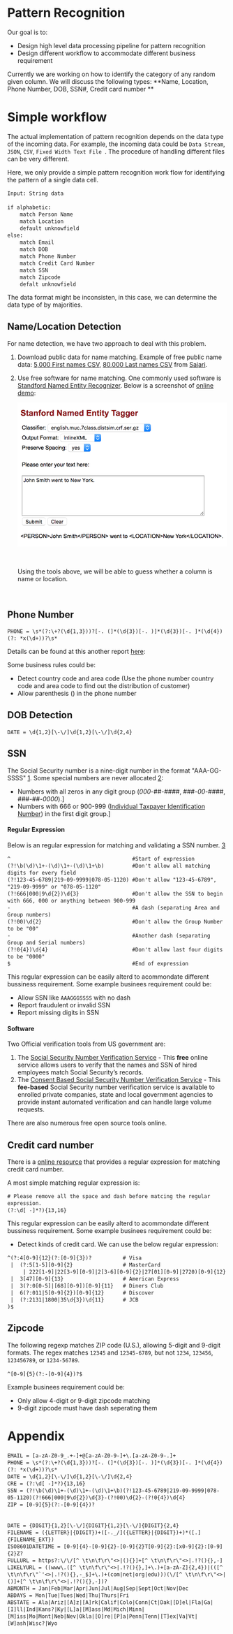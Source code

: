 # Pattern Recognition

Our goal is to: 

- Design high level data processing pipeline for pattern recognition
- Design different workflow to accommodate different business requirement

Currently we are working on how to identify the category of any random given column. We will discuss the following types: **Name, Location, Phone Number, DOB, SSN#, Credit card number **



# Simple workflow

The actual implementation of pattern recognition depends on the data type of the incoming data. For example, the incoming data could be `Data Stream`, `JSON`, `CSV`, `Fixed Width Text File `. The procedure of handling different files can be very different. 

Here, we only provide a simple pattern recognition work flow for identifying the pattern of a single data cell. 

```
Input: String data

if alphabetic:
	match Person Name
    match Location
    default unknowfield
else:
    match Email
	match DOB
	match Phone Number
	match Credit Card Number
	match SSN
	match Zipcode
	defalt unknowfield
```

The data format might be inconsisten, in this case, we can determine the data type of by majorities. 



## Name/Location Detection

For name detection, we have two approach to deal with this problem.

1. Download public data for name matching. Example of free public name data: [5,000 First names CSV](https://www.sajari.com/free-data/CSV_Database_of_First_Names.csv), [80,000 Last names CSV](https://www.sajari.com/free-data/CSV_Database_of_Last_Names.csv) from [Sajari](https://www.sajari.com/public-data).

2. Use free software for name matching. One commonly used software is [Standford Named Entity Recognizer](https://nlp.stanford.edu/software/CRF-NER.shtml). Below is a screenshot of [online demo](http://nlp.stanford.edu:8080/ner/process):

   <img src="images/StandfordNER.png" width="500">

   ​

   Using the tools above, we will be able to guess whether a column is name or location.

   ​

## Phone Number

```
PHONE = \s*(?:\+?(\d{1,3}))?[-. (]*(\d{3})[-. )]*(\d{3})[-. ]*(\d{4})(?: *x(\d+))?\s*
```

Details can be found at this another report [here](https://github.com/hexiaoyuhaha/PatternRecognition/blob/master/PhoneNumber_Date.md): 

Some business rules could be:

- Detect country code and area code (Use the phone number country code and area code to find out the distribution of customer)
- Allow parenthesis () in the phone number


## DOB Detection

```
DATE = \d{1,2}[\-\/]\d{1,2}[\-\/]\d{2,4}
```


## SSN

The Social Security number is a nine-digit number in the format "AAA-GG-SSSS" [1](https://en.wikipedia.org/wiki/Social_Security_number#Structure). Some special numbers are never allocated [2](https://en.wikipedia.org/wiki/Social_Security_number#Valid_SSNs):

- Numbers with all zeros in any digit group (*000*-##-####, ###-*00*-####, ###-##-*0000*).]
- Numbers with 666 or 900-999 ([Individual Taxpayer Identification Number](https://en.wikipedia.org/wiki/Individual_Taxpayer_Identification_Number)) in the first digit group.]

#### Regular Expression

Below is an regular expression for matching and validating a SSN number. [3](https://www.codeproject.com/Articles/651609/Validating-Social-Security-Numbers-through-Regular)

```
^                                       #Start of expression
(?!\b(\d)\1+-(\d)\1+-(\d)\1+\b)         #Don't allow all matching digits for every field
(?!123-45-6789|219-09-9999|078-05-1120) #Don't allow "123-45-6789", "219-09-9999" or "078-05-1120"
(?!666|000|9\d{2})\d{3}                 #Don't allow the SSN to begin with 666, 000 or anything between 900-999
-                                       #A dash (separating Area and Group numbers)
(?!00)\d{2}                             #Don't allow the Group Number to be "00"
-                                       #Another dash (separating Group and Serial numbers)
(?!0{4})\d{4}                           #Don't allow last four digits to be "0000"
$                                       #End of expression
```

This regular expression can be easily alterd to acommondate different bussiness requirement. Some example businees requirement could be:

- Allow SSN like `AAAGGGSSSS` with no dash
- Report fraudulent or invalid SSN
- Report missing digits in SSN



#### Software

Two Official verification tools from US government are:

1. The [Social Security Number Verification Service](http://www.ssa.gov/employer/ssnv.htm) - This **free** online service allows users to verify that the names and SSN of hired employees match Social Security’s records.
2. The [Consent Based Social Security Number Verification Service](http://www.ssa.gov/cbsv/) - This **fee-based** Social Security number verification service is available to enrolled private companies, state and local government agencies to provide instant automated verification and can handle large volume requests.

There are also numerous free open source tools online. 



## Credit card number

There is a [online resource](http://www.regular-expressions.info/creditcard.html) that provides a regular expression for matching credit card number.

A most simple matching regular expression is:

```
# Please remove all the space and dash before matcing the regular expression.
(?:\d[ -]*?){13,16}
```

This regular expression can be easily alterd to acommondate different bussiness requirement. Some example businees requirement could be:

- Detect kinds of credit card. We can use the below regular expression:

```
^(?:4[0-9]{12}(?:[0-9]{3})?          # Visa
 |  (?:5[1-5][0-9]{2}                # MasterCard
     | 222[1-9]|22[3-9][0-9]|2[3-6][0-9]{2}|27[01][0-9]|2720)[0-9]{12}
 |  3[47][0-9]{13}                   # American Express
 |  3(?:0[0-5]|[68][0-9])[0-9]{11}   # Diners Club
 |  6(?:011|5[0-9]{2})[0-9]{12}      # Discover
 |  (?:2131|1800|35\d{3})\d{11}      # JCB
)$
```



## Zipcode

The following regexp matches ZIP code (U.S.), allowing 5-digit and 9-digit formats. The regex matches `12345` and `12345-6789`, but not `1234`, `123456`, `123456789`, or `1234-56789`.

```^[0-9]{5}(?:-[0-9]{4})?$```

Example businees requirement could be:

- Only allow 4-digit or 9-digit zipcode matching
- 9-digit zipcode must have dash seperating them




# Appendix

```
EMAIL = [a-zA-Z0-9_.+-]+@[a-zA-Z0-9-]+\.[a-zA-Z0-9-.]+
PHONE = \s*(?:\+?(\d{1,3}))?[-. (]*(\d{3})[-. )]*(\d{3})[-. ]*(\d{4})(?: *x(\d+))?\s*
DATE = \d{1,2}[\-\/]\d{1,2}[\-\/]\d{2,4}
CRE = (?:\d[ -]*?){13,16}
SSN = (?!\b(\d)\1+-(\d)\1+-(\d)\1+\b)(?!123-45-6789|219-09-9999|078-05-1120)(?!666|000|9\d{2})\d{3}-(?!00)\d{2}-(?!0{4})\d{4}
ZIP = [0-9]{5}(?:-[0-9]{4})?


DATE = {DIGIT}{1,2}[\-\/]{DIGIT}{1,2}[\-\/]{DIGIT}{2,4}
FILENAME = ({LETTER}|{DIGIT})+([-._/]({LETTER}|{DIGIT})+)*([.]{FILENAME_EXT})
ISO8601DATETIME = [0-9]{4}-[0-9]{2}-[0-9]{2}T[0-9]{2}:[x0-9]{2}:[0-9]{2}Z?
FULLURL = https?:\/\/[^ \t\n\f\r\"<>|(){}]+[^ \t\n\f\r\"<>|.!?(){},-]
LIKELYURL = ((www\.([^ \t\n\f\r\"<>|.!?(){},]+\.)+[a-zA-Z]{2,4})|(([^ \t\n\f\r\"`'<>|.!?(){},-_$]+\.)+(com|net|org|edu)))(\/[^ \t\n\f\r\"<>|()]+[^ \t\n\f\r\"<>|.!?(){},-])?
ABMONTH = Jan|Feb|Mar|Apr|Jun|Jul|Aug|Sep|Sept|Oct|Nov|Dec
ABDAYS = Mon|Tue|Tues|Wed|Thu|Thurs|Fri
ABSTATE = Ala|Ariz|[A]z|[A]rk|Calif|Colo|Conn|Ct|Dak|[D]el|Fla|Ga|[I]ll|Ind|Kans?|Ky|[L]a|[M]ass|Md|Mich|Minn|[M]iss|Mo|Mont|Neb|Nev|Okla|[O]re|[P]a|Penn|Tenn|[T]ex|Va|Vt|[W]ash|Wisc?|Wyo

```

